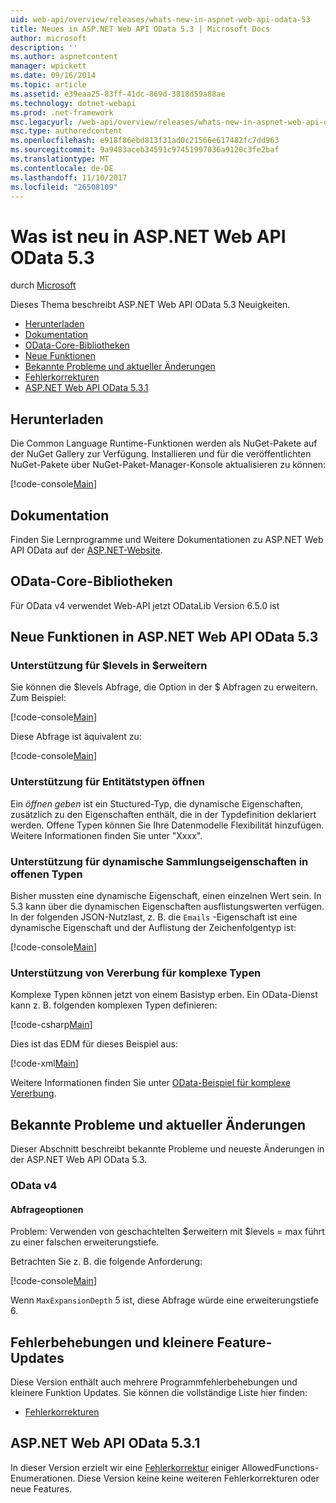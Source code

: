 ```yaml
---
uid: web-api/overview/releases/whats-new-in-aspnet-web-api-odata-53
title: Neues in ASP.NET Web API OData 5.3 | Microsoft Docs
author: microsoft
description: ''
ms.author: aspnetcontent
manager: wpickett
ms.date: 09/16/2014
ms.topic: article
ms.assetid: e39eaa25-83ff-41dc-869d-3818d59a88ae
ms.technology: dotnet-webapi
ms.prod: .net-framework
msc.legacyurl: /web-api/overview/releases/whats-new-in-aspnet-web-api-odata-53
msc.type: authoredcontent
ms.openlocfilehash: e918f86ebd813f31ad0c21566e617482fc7dd963
ms.sourcegitcommit: 9a9483aceb34591c97451997036a9120c3fe2baf
ms.translationtype: MT
ms.contentlocale: de-DE
ms.lasthandoff: 11/10/2017
ms.locfileid: "26508109"
---
```

<a name="whats-new-in-aspnet-web-api-odata-53"></a>Was ist neu in ASP.NET Web API OData 5.3
====================
durch [Microsoft](https://github.com/microsoft)

Dieses Thema beschreibt ASP.NET Web API OData 5.3 Neuigkeiten.

- [Herunterladen](#download)
- [Dokumentation](#documentation)
- [OData-Core-Bibliotheken](#corelib)
- [Neue Funktionen](#newf)
- [Bekannte Probleme und aktueller Änderungen](#known-issues)
- [Fehlerkorrekturen](#bug-fixes)
- [ASP.NET Web API OData 5.3.1](#OD)

<a id="download"></a>
## <a name="download"></a>Herunterladen

Die Common Language Runtime-Funktionen werden als NuGet-Pakete auf der NuGet Gallery zur Verfügung. Installieren und für die veröffentlichten NuGet-Pakete über NuGet-Paket-Manager-Konsole aktualisieren zu können:

[!code-console[Main](whats-new-in-aspnet-web-api-odata-53/samples/sample1.cmd)]

<a id="documentation"></a>
## <a name="documentation"></a>Dokumentation

Finden Sie Lernprogramme und Weitere Dokumentationen zu ASP.NET Web API OData auf der [ASP.NET-Website](../odata-support-in-aspnet-web-api/index.md).

<a id="corelib"></a>
## <a name="odata-core-libraries"></a>OData-Core-Bibliotheken

Für OData v4 verwendet Web-API jetzt ODataLib Version 6.5.0 ist

<a id="newf"></a>
## <a name="new-features-in-aspnet-web-api-odata-53"></a>Neue Funktionen in ASP.NET Web API OData 5.3

### <a name="support-for-levels-in-expand"></a>Unterstützung für $levels in $erweitern

Sie können die $levels Abfrage, die Option in der $ Abfragen zu erweitern. Zum Beispiel:

[!code-console[Main](whats-new-in-aspnet-web-api-odata-53/samples/sample2.cmd)]

Diese Abfrage ist äquivalent zu:

[!code-console[Main](whats-new-in-aspnet-web-api-odata-53/samples/sample3.cmd)]

<a id="open-entity-types"></a>
### <a name="support-for-open-entity-types"></a>Unterstützung für Entitätstypen öffnen

Ein *öffnen geben* ist ein Stuctured-Typ, die dynamische Eigenschaften, zusätzlich zu den Eigenschaften enthält, die in der Typdefinition deklariert werden. Offene Typen können Sie Ihre Datenmodelle Flexibilität hinzufügen. Weitere Informationen finden Sie unter "Xxxx".

### <a name="support-for-dynamic-collection-properties-in-open-types"></a>Unterstützung für dynamische Sammlungseigenschaften in offenen Typen

Bisher mussten eine dynamische Eigenschaft, einen einzelnen Wert sein. In 5.3 kann über die dynamischen Eigenschaften ausflistungswerten verfügen. In der folgenden JSON-Nutzlast, z. B. die `Emails` -Eigenschaft ist eine dynamische Eigenschaft und der Auflistung der Zeichenfolgentyp ist:

[!code-console[Main](whats-new-in-aspnet-web-api-odata-53/samples/sample4.cmd)]

### <a name="support-for-inheritance-for-complex-types"></a>Unterstützung von Vererbung für komplexe Typen

Komplexe Typen können jetzt von einem Basistyp erben. Ein OData-Dienst kann z. B. folgenden komplexen Typen definieren:

[!code-csharp[Main](whats-new-in-aspnet-web-api-odata-53/samples/sample5.cs)]

Dies ist das EDM für dieses Beispiel aus:

[!code-xml[Main](whats-new-in-aspnet-web-api-odata-53/samples/sample6.xml?highlight=8,15)]

Weitere Informationen finden Sie unter [OData-Beispiel für komplexe Vererbung](http://aspnet.codeplex.com/SourceControl/latest#Samples/WebApi/OData/v4/ODataComplexTypeInheritanceSample/ReadMe.txt).

<a id="known-issues"></a>
## <a name="known-issues-and-breaking-changes"></a>Bekannte Probleme und aktueller Änderungen

Dieser Abschnitt beschreibt bekannte Probleme und neueste Änderungen in der ASP.NET Web API OData 5.3.

### <a name="odata-v4"></a>OData v4

#### <a name="query-options"></a>Abfrageoptionen

Problem: Verwenden von geschachtelten $erweitern mit $levels = max führt zu einer falschen erweiterungstiefe.

Betrachten Sie z. B. die folgende Anforderung:

[!code-console[Main](whats-new-in-aspnet-web-api-odata-53/samples/sample7.cmd)]

Wenn `MaxExpansionDepth` 5 ist, diese Abfrage würde eine erweiterungstiefe 6.

<a id="bug-fixes"></a>
## <a name="bug-fixes-and-minor-feature-updates"></a>Fehlerbehebungen und kleinere Feature-Updates

Diese Version enthält auch mehrere Programmfehlerbehebungen und kleinere Funktion Updates. Sie können die vollständige Liste hier finden:

- [Fehlerkorrekturen](https://aspnetwebstack.codeplex.com/workitem/list/advanced?keyword=&status=All&type=All&priority=All&release=v5.3%20Beta&assignedTo=All&component=Web%20API|Web%20API%20OData&sortField=AssignedTo&sortDirection=Ascending&page=0&reasonClosed=Fixed)

<a id="OD"></a>
## <a name="aspnet-web-api-odata-531"></a>ASP.NET Web API OData 5.3.1

In dieser Version erzielt wir eine [Fehlerkorrektur](https://aspnetwebstack.codeplex.com/workitem/list/advanced?keyword=&amp;status=All&amp;type=All&amp;priority=All&amp;release=v5.3.1%20Beta&amp;assignedTo=All&amp;component=Web%20API%20OData&amp;sortField=LastUpdatedDate&amp;sortDirection=Descending&amp;page=0&amp;reasonClosed=All) einiger AllowedFunctions-Enumerationen. Diese Version keine keine weiteren Fehlerkorrekturen oder neue Features.
